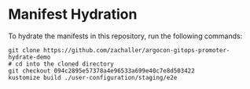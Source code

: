 # Manifest Hydration

To hydrate the manifests in this repository, run the following commands:

```shell
git clone https://github.com/zachaller/argocon-gitops-promoter-hydrate-demo
# cd into the cloned directory
git checkout 094c2895e57378a4e96533a699e40c7e8d503422
kustomize build ./user-configuration/staging/e2e
```
